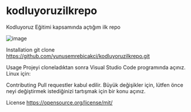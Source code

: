 # kodluyoruzilkrepo
Kodluyoruz Eğitimi kapsamında açtığım ilk repo

![image](https://github.com/yunusemrebicakci/kodluyoruzilkrepo/assets/133497347/f7e3bec0-9a26-4d79-af0d-8faf9be1c634)


Installation
git clone https://github.com/yunusemrebicakci/kodluyoruzilkrepo.git

Usage
Projeyi cloneladıktan sonra Visual Studio Code programında açınız.
Linux için:

Contributing
Pull requestler kabul edilir. Büyük değişikler için, lütfen önce neyi değiştirmek istediğinizi tartışmak için bir konu açınız.

License
https://opensource.org/license/mit/
